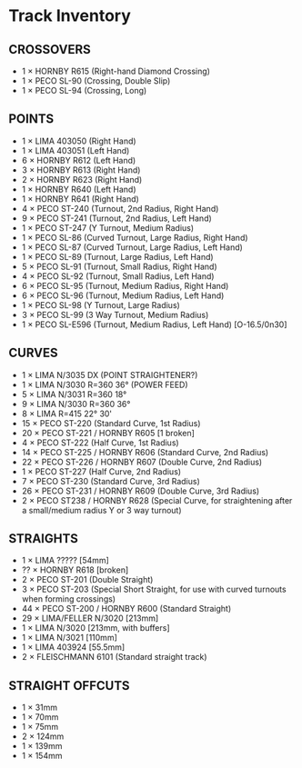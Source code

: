 # Track Inventory

## CROSSOVERS
*  1 × HORNBY R615                  (Right-hand Diamond Crossing)
*  1 × PECO SL-90                   (Crossing, Double Slip)
*  1 × PECO SL-94                   (Crossing, Long)


## POINTS
*  1 × LIMA 403050                  (Right Hand)
*  1 × LIMA 403051                  (Left Hand)
*  6 × HORNBY R612                  (Left Hand)
*  3 × HORNBY R613                  (Right Hand)
*  2 × HORNBY R623                  (Right Hand)
*  1 × HORNBY R640                  (Left Hand)
*  1 × HORNBY R641                  (Right Hand)
*  4 × PECO ST-240                  (Turnout, 2nd Radius, Right Hand)
*  9 × PECO ST-241                  (Turnout, 2nd Radius, Left Hand)
*  1 × PECO ST-247                  (Y Turnout, Medium Radius)
*  1 × PECO SL-86                   (Curved Turnout, Large Radius, Right Hand)
*  1 × PECO SL-87                   (Curved Turnout, Large Radius, Left Hand)
*  1 × PECO SL-89                   (Turnout, Large Radius, Left Hand)
*  5 × PECO SL-91                   (Turnout, Small Radius, Right Hand)
*  4 × PECO SL-92                   (Turnout, Small Radius, Left Hand)
*  6 × PECO SL-95                   (Turnout, Medium Radius, Right Hand)
*  6 × PECO SL-96                   (Turnout, Medium Radius, Left Hand)
*  1 × PECO SL-98                   (Y Turnout, Large Radius)
*  3 × PECO SL-99                   (3 Way Turnout, Medium Radius)
*  1 × PECO SL-E596                 (Turnout, Medium Radius, Left Hand) [O-16.5/0n30]


## CURVES
*  1 × LIMA N/3035 DX               (POINT STRAIGHTENER?)
*  1 × LIMA N/3030 R=360 36°        (POWER FEED)
*  5 × LIMA N/3031 R=360 18°
*  9 × LIMA N/3030 R=360 36°
*  8 × LIMA R=415 22° 30'
* 15 × PECO ST-220                  (Standard Curve, 1st Radius)
* 20 × PECO ST-221 / HORNBY R605    [1 broken]
*  4 × PECO ST-222                  (Half Curve, 1st Radius)
* 14 × PECO ST-225 / HORNBY R606    (Standard Curve, 2nd Radius)
* 22 × PECO ST-226 / HORNBY R607    (Double Curve, 2nd Radius)
*  1 × PECO ST-227                  (Half Curve, 2nd Radius)
*  7 × PECO ST-230                  (Standard Curve, 3rd Radius)
* 26 × PECO ST-231 / HORNBY R609    (Double Curve, 3rd Radius)
*  2 × PECO ST238 / HORNBY R628     (Special Curve, for straightening after a small/medium radius Y or 3 way turnout)


## STRAIGHTS
*  1 × LIMA ?????                   [54mm]
* ?? × HORNBY R618                  [broken]
*  2 × PECO ST-201                  (Double Straight)
*  3 × PECO ST-203                  (Special Short Straight, for use with curved turnouts when forming crossings)
* 44 × PECO ST-200 / HORNBY R600    (Standard Straight)
* 29 × LIMA/FELLER N/3020           [213mm]
*  1 × LIMA N/3020                  [213mm, with buffers]
*  1 × LIMA N/3021                  [110mm]
*  1 × LIMA 403924                  [55.5mm]
*  2 × FLEISCHMANN 6101             (Standard straight track)


## STRAIGHT OFFCUTS
*  1 × 31mm
*  1 × 70mm
*  1 × 75mm
*  2 × 124mm
*  1 × 139mm
*  1 × 154mm
